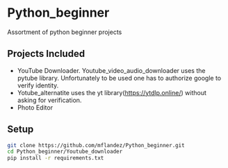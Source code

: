 # Python_beginner
Assortment of python beginner projects

## Projects Included
- YouTube Downloader. Youtube_video_audio_downloader uses the pytube library. Unfortunately to be used one has to authorize google
  to verify identity.
- Yotube_alternatite uses the yt library(https://ytdlp.online/) without asking for verification. 
- Photo Editor

## Setup
```bash
git clone https://github.com/mflandez/Python_beginner.git
cd Python_beginner/Youtube_downloader
pip install -r requirements.txt
